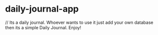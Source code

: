# daily-journal-app
// Its a daily journal. Whoever wants to use it just add your own database then its a simple Daily Journal. Enjoy!
